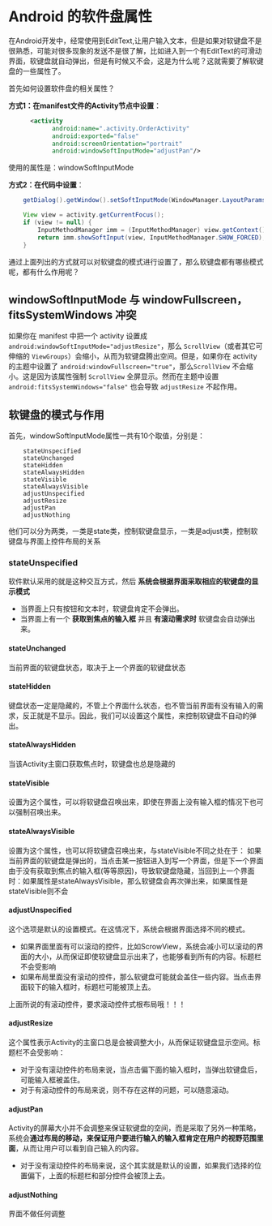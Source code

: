 # Android 的软件盘属性

在Android开发中，经常使用到EditText,让用户输入文本，但是如果对软键盘不是很熟悉，可能对很多现象的发送不是很了解，比如进入到一个有EditText的可滑动界面，软键盘就自动弹出，但是有时候又不会，这是为什么呢？这就需要了解软键盘的一些属性了。

首先如何设置软件盘的相关属性？

**方式1：在manifest文件的Activity节点中设置**：

```xml
      <activity
            android:name=".activity.OrderActivity"
            android:exported="false"
            android:screenOrientation="portrait"
            android:windowSoftInputMode="adjustPan"/>
```

使用的属性是：windowSoftInputMode

**方式2：在代码中设置**：

```java
    getDialog().getWindow().setSoftInputMode(WindowManager.LayoutParams.SOFT_INPUT_STATE_ALWAYS_VISIBLE);

    View view = activity.getCurrentFocus();
    if (view != null) {
        InputMethodManager imm = (InputMethodManager) view.getContext().getSystemService(Context.INPUT_METHOD_SERVICE);
        return imm.showSoftInput(view, InputMethodManager.SHOW_FORCED);
    }
```

通过上面列出的方式就可以对软键盘的模式进行设置了，那么软键盘都有哪些模式呢，都有什么作用呢？

## windowSoftInputMode 与 windowFullscreen，fitsSystemWindows 冲突

如果你在 manifest 中把一个 activity 设置成 `android:windowSoftInputMode="adjustResize"`，那么 `ScrollView`（或者其它可伸缩的 `ViewGroups`）会缩小，从而为软键盘腾出空间。但是，如果你在 activity 的主题中设置了 `android:windowFullscreen="true"`，那么`ScrollView` 不会缩小。这是因为该属性强制 `ScrollView` 全屏显示。然而在主题中设置 `android:fitsSystemWindows="false"` 也会导致 `adjustResize` 不起作用。

## 软键盘的模式与作用

首先，windowSoftInputMode属性一共有10个取值，分别是：

```log
    stateUnspecified
    stateUnchanged
    stateHidden
    stateAlwaysHidden
    stateVisible
    stateAlwaysVisible
    adjustUnspecified
    adjustResize
    adjustPan
    adjustNothing
```

他们可以分为两类，一类是state类，控制软键盘显示，一类是adjust类，控制软键盘与界面上控件布局的关系

### stateUnspecified

软件默认采用的就是这种交互方式，然后 **系统会根据界面采取相应的软键盘的显示模式**

- 当界面上只有按钮和文本时，软键盘肯定不会弹出。
- 当界面上有一个 **获取到焦点的输入框** 并且 **有滚动需求时** 软键盘会自动弹出来。

#### stateUnchanged

当前界面的软键盘状态，取决于上一个界面的软键盘状态

#### stateHidden

键盘状态一定是隐藏的，不管上个界面什么状态，也不管当前界面有没有输入的需求，反正就是不显示。因此，我们可以设置这个属性，来控制软键盘不自动的弹出。

#### stateAlwaysHidden

当该Activity主窗口获取焦点时，软键盘也总是隐藏的

#### stateVisible

设置为这个属性，可以将软键盘召唤出来，即使在界面上没有输入框的情况下也可以强制召唤出来。

#### stateAlwaysVisible

设置为这个属性，也可以将软键盘召唤出来，与stateVisible不同之处在于：
如果当前界面的软键盘是弹出的，当点击某一按钮进入到写一个界面，但是下一个界面由于没有获取到焦点的输入框(等等原因)，导致软键盘隐藏，当回到上一个界面时：如果属性是stateAlwaysVisible，那么软键盘会再次弹出来，如果属性是stateVisible则不会

#### adjustUnspecified

这个选项是默认的设置模式。在这情况下，系统会根据界面选择不同的模式。

- 如果界面里面有可以滚动的控件，比如ScrowView，系统会减小可以滚动的界面的大小，从而保证即使软键盘显示出来了，也能够看到所有的内容。标题栏不会受影响
- 如果布局里面没有滚动的控件，那么软键盘可能就会盖住一些内容。当点击界面较下的输入框时，标题栏可能被顶上去。

上面所说的有滚动控件，要求滚动控件式根布局哦！！！

#### adjustResize

这个属性表示Activity的主窗口总是会被调整大小，从而保证软键盘显示空间。标题栏不会受影响：

- 对于没有滚动控件的布局来说，当点击偏下面的输入框时，当弹出软键盘后，可能输入框被盖住。
- 对于有滚动控件的布局来说，则不存在这样的问题，可以随意滚动。

#### adjustPan

Activity的屏幕大小并不会调整来保证软键盘的空间，而是采取了另外一种策略，系统会**通过布局的移动，来保证用户要进行输入的输入框肯定在用户的视野范围里面**，从而让用户可以看到自己输入的内容。

- 对于没有滚动控件的布局来说，这个其实就是默认的设置，如果我们选择的位置偏下，上面的标题栏和部分控件会被顶上去。

#### adjustNothing

界面不做任何调整
